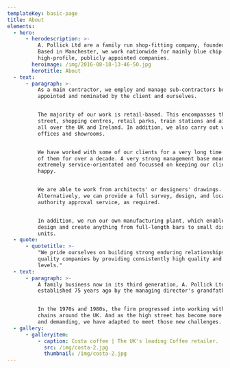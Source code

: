 ```yaml
---
templateKey: basic-page
title: About
elements:
  - hero:
      - herodescription: >-
          A. Pollick Ltd are a family run shop-fitting company, founded in 1934.
          Based in Manchester, we work nationwide for mainly blue chip and
          high-profile, publicly appointed companies.
        heroimage: /img/2016-08-18-13-46-50.jpg
        herotitle: About
  - text:
      - paragraph: >-
          As a main contractor, we employ and manage sub-contractors both
          appointed and nominated by the client and ourselves.


          The majority of our work is retail-based. This encompasses the high
          street, shopping centres, retail parks, train stations and airports
          all over the UK and Ireland. In addition, we also carry out work in
          offices and showrooms.


          We have worked with some of our clients for a very long time شاô four
          of them for over a decade. A very strong management base means we are
          extremely service-orientated and focussed on keeping our clients
          happy.


          We are able to work from architects' or designers' drawings.
          Alternatively, we can provide a full survey, design, and local
          authority approval service, as required.


          In addition, we run our own manufacturing plant, which enables us to
          design and create anything from full-length bars to small display
          units.
  - quote:
      - quotetitle: >-
          "We pride ourselves on building strong enduring relationships with
          quality companies by providing consistently high quality and service
          levels."
  - text:
      - paragraph: >-
          A family business now in its third generation, A. Pollick Ltd was
          established 75 years ago by the managing director's grandfather.


          In the 1970s and 1980s, the firm progressed into working with retail
          chains around the UK. And as the high street has become more complex
          and demanding, we have adapted to meet those new challenges.
  - gallery:
      - galleryitem:
          - caption: Costa coffee | The UK's leading Coffee retailer.
            src: /img/costa-2.jpg
            thumbnail: /img/costa-2.jpg
---
```


